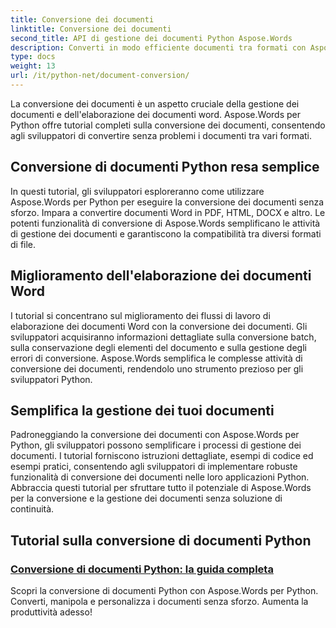 ```yaml
---
title: Conversione dei documenti
linktitle: Conversione dei documenti
second_title: API di gestione dei documenti Python Aspose.Words
description: Converti in modo efficiente documenti tra formati con Aspose.Words per Python. Semplifica l'elaborazione dei documenti Word e semplifica le attività di gestione dei documenti.
type: docs
weight: 13
url: /it/python-net/document-conversion/
---
```


La conversione dei documenti è un aspetto cruciale della gestione dei documenti e dell'elaborazione dei documenti word. Aspose.Words per Python offre tutorial completi sulla conversione dei documenti, consentendo agli sviluppatori di convertire senza problemi i documenti tra vari formati.

## Conversione di documenti Python resa semplice

In questi tutorial, gli sviluppatori esploreranno come utilizzare Aspose.Words per Python per eseguire la conversione dei documenti senza sforzo. Impara a convertire documenti Word in PDF, HTML, DOCX e altro. Le potenti funzionalità di conversione di Aspose.Words semplificano le attività di gestione dei documenti e garantiscono la compatibilità tra diversi formati di file.

## Miglioramento dell'elaborazione dei documenti Word

I tutorial si concentrano sul miglioramento dei flussi di lavoro di elaborazione dei documenti Word con la conversione dei documenti. Gli sviluppatori acquisiranno informazioni dettagliate sulla conversione batch, sulla conservazione degli elementi del documento e sulla gestione degli errori di conversione. Aspose.Words semplifica le complesse attività di conversione dei documenti, rendendolo uno strumento prezioso per gli sviluppatori Python.

## Semplifica la gestione dei tuoi documenti

Padroneggiando la conversione dei documenti con Aspose.Words per Python, gli sviluppatori possono semplificare i processi di gestione dei documenti. I tutorial forniscono istruzioni dettagliate, esempi di codice ed esempi pratici, consentendo agli sviluppatori di implementare robuste funzionalità di conversione dei documenti nelle loro applicazioni Python. Abbraccia questi tutorial per sfruttare tutto il potenziale di Aspose.Words per la conversione e la gestione dei documenti senza soluzione di continuità.

## Tutorial sulla conversione di documenti Python
### [Conversione di documenti Python: la guida completa](./python-document-conversion/)
Scopri la conversione di documenti Python con Aspose.Words per Python. Converti, manipola e personalizza i documenti senza sforzo. Aumenta la produttività adesso!